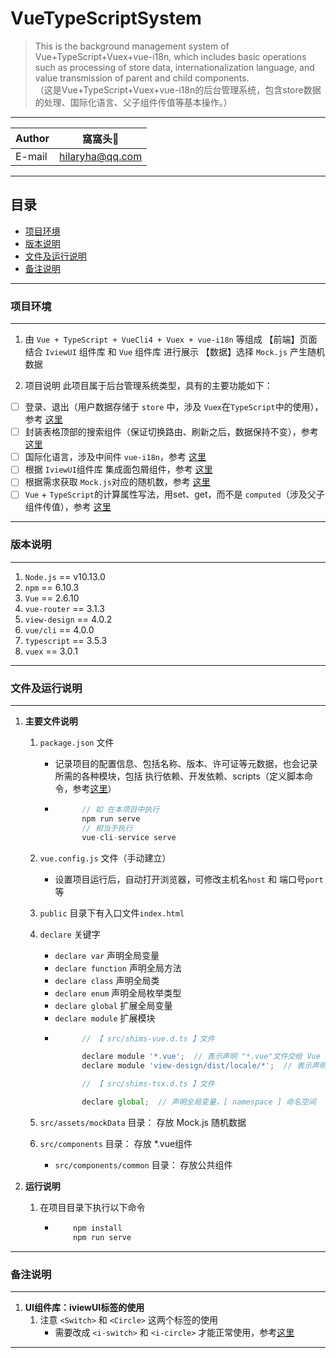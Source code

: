 # VueTypeScriptSystem
> This is the background management system of Vue+TypeScript+Vuex+vue-i18n, which includes basic operations such as processing of store data, internationalization language, and value transmission of parent and child components.  
（这是Vue+TypeScript+Vuex+vue-i18n的后台管理系统，包含store数据的处理、国际化语言、父子组件传值等基本操作。）

****
	
|Author|窩窩头:panda_face:|
|---|---
|E-mail|hilaryha@qq.com

****
## 目录
* [项目环境](#项目环境)
* [版本说明](#版本说明)
* [文件及运行说明](#文件及运行说明)
* [备注说明](#备注说明)

*****
### 项目环境
-----
1. 由 `Vue + TypeScript + VueCli4 + Vuex + vue-i18n` 等组成
  【前端】页面结合 `IviewUI` 组件库 和 `Vue` 组件库 进行展示
  【数据】选择 `Mock.js` 产生随机数据 

2. 项目说明
  此项目属于后台管理系统类型，具有的主要功能如下：  
  - [ ] 登录、退出（用户数据存储于 `store` 中，涉及 `Vuex`在`TypeScript`中的使用），参考 [这里](https://blog.csdn.net/weixin_42512937/article/details/103008382 "Vue + Vuex 存储本地数据 并 保证刷新不丢失")
  - [ ] 封装表格顶部的搜索组件（保证切换路由、刷新之后，数据保持不变），参考 [这里](https://blog.csdn.net/weixin_42512937/article/details/103008382 "Vue + Vuex 存储本地数据 并 保证刷新不丢失")
  - [ ] 国际化语言，涉及中间件 `vue-i18n`，参考 [这里](https://blog.csdn.net/weixin_42512937/article/details/103040311 "Vue + VueCli3 + TypeScript + IviewUI + Vuex， 实现国际化，即切换语言")
  - [ ] 根据 `IviewUI`组件库 集成面包屑组件，参考 [这里](https://blog.csdn.net/weixin_42512937/article/details/102971409 "Vue 之 VueCli3+TypeScript+IviewUI组件库，集成面包屑组件（根据路由菜单改变）")
  - [ ] 根据需求获取 `Mock.js`对应的随机数，参考 [这里](https://blog.csdn.net/weixin_42512937/article/details/102971496 "Vue 之 VueCli3 + TypeScript +IviewUI组件库，获取Mock.js随机数据（使用Mock.mock回调函数）")
  - [ ] `Vue` + `TypeScript`的计算属性写法，用set、get，而不是 `computed`（涉及父子组件传值），参考 [这里](https://blog.csdn.net/weixin_42512937/article/details/103051983 "Vue + TypeScript + VueCli3+ 通过set、get 获取计算属性，并用set修改Vuex中state属性值（区别于VueCli2 的computed属性，涉及父子组件传值）")  

*****
### 版本说明
-----
1. `Node.js` == v10.13.0
2. `npm` == 6.10.3
3. `Vue` == 2.6.10
4. `vue-router` == 3.1.3
5. `view-design` == 4.0.2
6. `vue/cli` == 4.0.0
7. `typescript` == 3.5.3
8. `vuex` == 3.0.1


*****
### 文件及运行说明
------
1. **主要文件说明**   
    1. `package.json` 文件  
        * 记录项目的配置信息、包括名称、版本、许可证等元数据，也会记录所需的各种模块，包括 执行依赖、开发依赖、scripts（定义脚本命令，参考[这里](http://www.ruanyifeng.com/blog/2016/10/npm_scripts.html "npm scripts 使用指南")）    
        * ```javascript  
                // 如 在本项目中执行 
                npm run serve
                // 相当于执行  
                vue-cli-service serve
          ```   

    2. `vue.config.js` 文件（手动建立）  
        * 设置项目运行后，自动打开浏览器，可修改主机名`host` 和 端口号`port`等  

    3. `public` 目录下有入口文件`index.html`  

    4. `declare` 关键字
        * `declare var` 声明全局变量  
        * `declare function` 声明全局方法  
        * `declare class` 声明全局类  
        * `declare enum` 声明全局枚举类型  
        * `declare global` 扩展全局变量  
        * `declare module` 扩展模块  
        * ```javascript  
                // 【 src/shims-vue.d.ts 】文件  

                declare module '*.vue';  // 表示声明 "*.vue"文件交给 Vue 模块处理
                declare module 'view-design/dist/locale/*';  // 表示声明 第三方 `view-design` 国际化 扩展模块

                // 【 src/shims-tsx.d.ts 】文件  

                declare global;  // 声明全局变量，[ namespace ] 命名空间
          ```  
    
    5. `src/assets/mockData` 目录： 存放 Mock.js 随机数据

    6. `src/components` 目录： 存放 *.vue组件
        * `src/components/common` 目录： 存放公共组件


2. **运行说明**
    1. 在项目目录下执行以下命令
        *  ```Bash 
               npm install  
               npm run serve  
           ```

*****
### 备注说明
-----
1. **UI组件库：iviewUI标签的使用**  
    1. 注意 `<Switch>` 和 `<Circle>` 这两个标签的使用
        * 需要改成 `<i-switch>` 和 `<i-circle>` 才能正常使用，参考[这里](https://www.iviewui.com/docs/guide/start "快速上手 - iVeiw")  


******